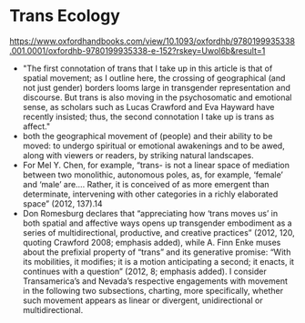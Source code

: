 # Trans Ecology

https://www.oxfordhandbooks.com/view/10.1093/oxfordhb/9780199935338.001.0001/oxfordhb-9780199935338-e-152?rskey=Uwol6b&result=1
- "The first connotation of trans that I take up in this article is that of spatial movement; as I outline here, the crossing of geographical (and not just gender) borders looms large in transgender representation and discourse. But trans is also moving in the psychosomatic and emotional sense, as scholars such as Lucas Crawford and Eva Hayward have recently insisted; thus, the second connotation I take up is trans as affect."
- both the geographical movement of (people) and their ability to be moved: to undergo spiritual or emotional awakenings and to be awed, along with viewers or readers, by striking natural landscapes.
- For Mel Y. Chen, for example, “trans- is not a linear space of mediation between two monolithic, autonomous poles, as, for example, ‘female’ and ‘male’ are…. Rather, it is conceived of as more emergent than determinate, intervening with other categories in a richly elaborated space” (2012, 137).14 
- Don Romesburg declares that “appreciating how ‘trans moves us’ in both spatial and affective ways opens up transgender embodiment as a series of multidirectional, productive, and creative practices” (2012, 120, quoting Crawford 2008; emphasis added), while A. Finn Enke muses about the prefixial property of “trans” and its generative promise: “With its mobilities, it modifies; it is a motion anticipating a second; it enacts, it continues with a question” (2012, 8; emphasis added). I consider Transamerica’s and Nevada’s respective engagements with movement in the following two subsections, charting, more specifically, whether such movement appears as linear or divergent, unidirectional or multidirectional.
